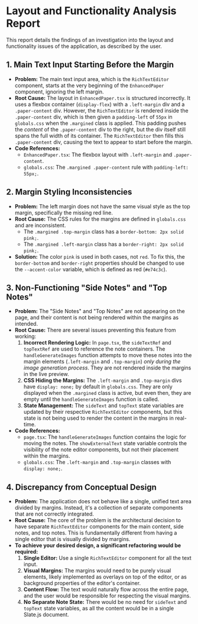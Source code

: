 # Layout and Functionality Analysis Report

This report details the findings of an investigation into the layout and functionality issues of the application, as described by the user.

## 1. Main Text Input Starting Before the Margin

*   **Problem:** The main text input area, which is the `RichTextEditor` component, starts at the very beginning of the `EnhancedPaper` component, ignoring the left margin.
*   **Root Cause:** The layout in `EnhancedPaper.tsx` is structured incorrectly. It uses a flexbox container (`display-flex`) with a `.left-margin` div and a `.paper-content` div. However, the `RichTextEditor` is rendered inside the `.paper-content` div, which is then given a `padding-left` of `55px` in `globals.css` when the `.margined` class is applied. This padding pushes the *content* of the `.paper-content` div to the right, but the div itself still spans the full width of its container. The `RichTextEditor` then fills this `.paper-content` div, causing the text to appear to start before the margin.
*   **Code References:**
    *   `EnhancedPaper.tsx`: The flexbox layout with `.left-margin` and `.paper-content`.
    *   `globals.css`: The `.margined .paper-content` rule with `padding-left: 55px;`.

## 2. Margin Styling Inconsistencies

*   **Problem:** The left margin does not have the same visual style as the top margin, specifically the missing red line.
*   **Root Cause:** The CSS rules for the margins are defined in `globals.css` and are inconsistent.
    *   The `.margined .top-margin` class has a `border-bottom: 2px solid pink;`.
    *   The `.margined .left-margin` class has a `border-right: 2px solid pink;`.
*   **Solution:** The color `pink` is used in both cases, not `red`. To fix this, the `border-bottom` and `border-right` properties should be changed to use the `--accent-color` variable, which is defined as red (`#e74c3c`).

## 3. Non-Functioning "Side Notes" and "Top Notes"

*   **Problem:** The "Side Notes" and "Top Notes" are not appearing on the page, and their content is not being rendered within the margins as intended.
*   **Root Cause:** There are several issues preventing this feature from working:
    1.  **Incorrect Rendering Logic:** In `page.tsx`, the `sideTextRef` and `topTextRef` are used to reference the note containers. The `handleGenerateImages` function attempts to move these notes into the margin elements (`.left-margin` and `.top-margin`) *only during the image generation process*. They are not rendered inside the margins in the live preview.
    2.  **CSS Hiding the Margins:** The `.left-margin` and `.top-margin` divs have `display: none;` by default in `globals.css`. They are only displayed when the `.margined` class is active, but even then, they are empty until the `handleGenerateImages` function is called.
    3.  **State Management:** The `sideText` and `topText` state variables are updated by their respective `RichTextEditor` components, but this state is not being used to render the content in the margins in real-time.
*   **Code References:**
    *   `page.tsx`: The `handleGenerateImages` function contains the logic for moving the notes. The `showExternalText` state variable controls the visibility of the note editor components, but not their placement within the margins.
    *   `globals.css`: The `.left-margin` and `.top-margin` classes with `display: none;`.

## 4. Discrepancy from Conceptual Design

*   **Problem:** The application does not behave like a single, unified text area divided by margins. Instead, it's a collection of separate components that are not correctly integrated.
*   **Root Cause:** The core of the problem is the architectural decision to have separate `RichTextEditor` components for the main content, side notes, and top notes. This is fundamentally different from having a single editor that is visually divided by margins.
*   **To achieve your desired design, a significant refactoring would be required:**
    1.  **Single Editor:** Use a single `RichTextEditor` component for all the text input.
    2.  **Visual Margins:** The margins would need to be purely visual elements, likely implemented as overlays on top of the editor, or as background properties of the editor's container.
    3.  **Content Flow:** The text would naturally flow across the entire page, and the user would be responsible for respecting the visual margins.
    4.  **No Separate Note State:** There would be no need for `sideText` and `topText` state variables, as all the content would be in a single Slate.js document.

